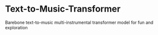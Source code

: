 # Text-to-Music-Transformer
Barebone text-to-music multi-instrumental transformer model for fun and exploration
